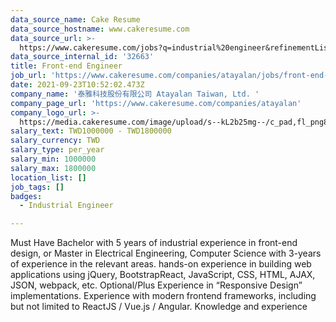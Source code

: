 ```yaml
---
data_source_name: Cake Resume
data_source_hostname: www.cakeresume.com
data_source_url: >-
  https://www.cakeresume.com/jobs?q=industrial%20engineer&refinementList%5Blang_name%5D%5B0%5D=English&refinementList%5Bsalary_type%5D=per_year
data_source_internal_id: '32663'
title: Front-end Engineer
job_url: 'https://www.cakeresume.com/companies/atayalan/jobs/front-end-engineer-943b9f'
date: 2021-09-23T10:52:02.473Z
company_name: '泰雅科技股份有限公司 Atayalan Taiwan, Ltd. '
company_page_url: 'https://www.cakeresume.com/companies/atayalan'
company_logo_url: >-
  https://media.cakeresume.com/image/upload/s--kL2b25mg--/c_pad,fl_png8,h_200,w_200/v1636437378/ycdd56x7chu49pqyjrpm.png
salary_text: TWD1000000 - TWD1800000
salary_currency: TWD
salary_type: per_year
salary_min: 1000000
salary_max: 1800000
location_list: []
job_tags: []
badges:
  - Industrial Engineer

---
```


Must Have Bachelor with 5 years of industrial experience in front-end design, or Master in Electrical Engineering, Computer Science with 3-years of experience in the relevant areas. hands-on experience in building web applications using jQuery, BootstrapReact, JavaScript, CSS, HTML, AJAX, JSON, webpack, etc. Optional/Plus Experience in “Responsive Design” implementations. Experience with modern frontend frameworks, including but not limited to ReactJS / Vue.js / Angular. Knowledge and experience